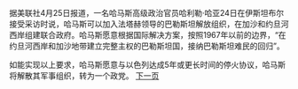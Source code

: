 据美联社4月25日报道，一名哈马斯高级政治官员哈利勒·哈亚24日在伊斯坦布尔接受采访时说，哈马斯可以加入法塔赫领导的巴勒斯坦解放组织，在加沙和约旦河西岸组建联合政府。哈马斯愿意根据国际解决方案，按照1967年以前的边界，“在约旦河西岸和加沙地带建立完整主权的巴勒斯坦国，接纳巴勒斯坦难民的回归”。

如能实现以上要求，哈马斯愿意与以色列达成5年或更长时间的停火协议，哈马斯将解散其军事组织，转为一个政党。
[下一页](会写代码的总理！.md)


